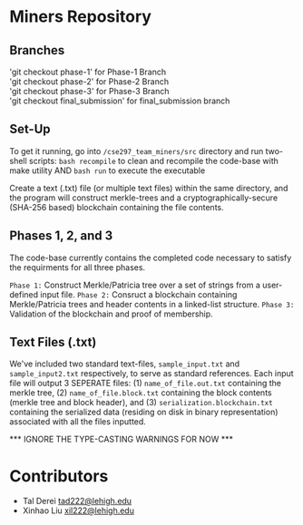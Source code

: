 # Miners Repository 

## Branches
'git checkout phase-1' for Phase-1 Branch  
'git checkout phase-2' for Phase-2 Branch  
'git checkout phase-3' for Phase-3 Branch  
'git checkout final_submission' for final_submission branch

## Set-Up
To get it running, go into `/cse297_team_miners/src` directory and run two-shell scripts:
`bash recompile` to clean and recompile the code-base with make utility AND
`bash run` to execute the executable

Create a text (.txt) file (or multiple text files) within the same directory, and the program will construct
merkle-trees and a cryptographically-secure (SHA-256 based) blockchain containing the file contents.

## Phases 1, 2, and 3
The code-base currently contains the completed code necessary to satisfy the requirments for all three phases.

`Phase 1:`  Construct Merkle/Patricia tree over a set of strings from a user-defined input file.
`Phase 2:`  Consruct a blockchain containing Merkle/Patricia trees and header contents in a linked-list structure.
`Phase 3: ` Validation of the blockchain and proof of membership.

## Text Files (.txt)
We've included two standard text-files, `sample_input.txt` and `sample_input2.txt` respectively, to serve as standard references. 
Each input file will output 3 SEPERATE files: (1) `name_of_file.out.txt` containing the merkle tree, (2) `name_of_file.block.txt`
containing the block contents (merkle tree and block header), and (3) `serialization.blockchain.txt` containing the serialized
data (residing on disk in binary representation) associated with all the files inputted. 

*** IGNORE THE TYPE-CASTING WARNINGS FOR NOW ***

# Contributors
- Tal Derei <tad222@lehigh.edu>
- Xinhao Liu <xil222@lehigh.edu>
